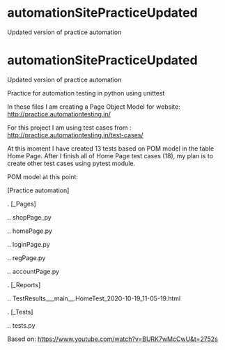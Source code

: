 # automationSitePracticeUpdated
Updated version of practice automation
# automationSitePracticeUpdated
Updated version of practice automation

Practice for automation testing in python using unittest

In these files I am creating a Page Object Model for website: http://practice.automationtesting.in/

For this project I am using test cases from : http://practice.automationtesting.in/test-cases/

At this moment I have created 13 tests based on POM model in the table Home Page. After I finish all of Home Page test cases (18), my plan is to create other test cases using pytest module.

POM model at this point:

[Practice automation]

. [_Pages]

.. shopPage_py

.. homePage.py

.. loginPage.py

.. regPage.py

.. accountPage.py

. [_Reports]

.. TestResults___main__.HomeTest_2020-10-19_11-05-19.html

. [_Tests]

.. tests.py

Based on: https://www.youtube.com/watch?v=BURK7wMcCwU&t=2752s
